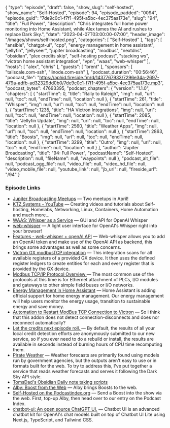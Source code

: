 {
  "type": "episode",
  "draft": false,
  "show_slug": "self-hosted",
  "show_name": "Self-Hosted",
  "episode": 94,
  "episode_padded": "0094",
  "episode_guid": "7de9c0c1-f7f1-495f-a5bc-4ec375aa173e",
  "slug": "94",
  "title": "Full Power",
  "description": "Chris integrates full home power monitoring into Home Assistant, while Alex tames the AI and rushes to replace Dark Sky.",
  "date": "2023-04-07T03:00:00-07:00",
  "header_image": "/images/shows/self-hosted.png",
  "categories": [
    "Self-Hosted"
  ],
  "tags": [
    "ansible",
    "chatgpt-ui",
    "cpp",
    "energy management in home assistant",
    "jellyfin",
    "jellyseer",
    "jupiter broadcasting",
    "modbus",
    "nextdns",
    "obsidian",
    "plex credits skip",
    "self-hosting podcast",
    "stacking ws",
    "victron home assistant integration",
    "vpn",
    "waas",
    "web-whisper"
  ],
  "hosts": [
    "alex",
    "chris"
  ],
  "guests": [
    "brent"
  ],
  "sponsors": [
    "tailscale.com-ssh",
    "linode.com-ssh"
  ],
  "podcast_duration": "00:56:46",
  "podcast_file": "https://aphid.fireside.fm/d/1437767933/7296e34a-2697-479a-adfb-ad32329dd0b0/7de9c0c1-f7f1-495f-a5bc-4ec375aa173e.mp3",
  "podcast_bytes": 47693395,
  "podcast_chapters": {
    "version": "1.1.0",
    "chapters": [
      {
        "startTime": 0,
        "title": "Rally to Raleigh",
        "img": null,
        "url": null,
        "toc": null,
        "endTime": null,
        "location": null
      },
      {
        "startTime": 261,
        "title": "Whisper",
        "img": null,
        "url": null,
        "toc": null,
        "endTime": null,
        "location": null
      },
      {
        "startTime": 1235,
        "title": "HA Victron Integrations",
        "img": null,
        "url": null,
        "toc": null,
        "endTime": null,
        "location": null
      },
      {
        "startTime": 2085,
        "title": "Jellyfin Update",
        "img": null,
        "url": null,
        "toc": null,
        "endTime": null,
        "location": null
      },
      {
        "startTime": 2560,
        "title": "Weather Apps",
        "img": null,
        "url": null,
        "toc": null,
        "endTime": null,
        "location": null
      },
      {
        "startTime": 2863,
        "title": "Boosts",
        "img": null,
        "url": null,
        "toc": null,
        "endTime": null,
        "location": null
      },
      {
        "startTime": 3299,
        "title": "Outro",
        "img": null,
        "url": null,
        "toc": null,
        "endTime": null,
        "location": null
      }
    ],
    "author": "Jupiter Broadcasting",
    "title": "94: Full Power",
    "podcastName": "Self-Hosted",
    "description": null,
    "fileName": null,
    "waypoints": null
  },
  "podcast_alt_file": null,
  "podcast_ogg_file": null,
  "video_file": null,
  "video_hd_file": null,
  "video_mobile_file": null,
  "youtube_link": null,
  "jb_url": null,
  "fireside_url": "/94"
}


### Episode Links

  * [Jupiter Broadcasting Meetups](https://www.meetup.com/jupiterbroadcasting/ "Jupiter Broadcasting Meetups") — Two meetups in April!
  * [KTZ Systems - YouTube](https://www.youtube.com/@ktzsystems/videos "KTZ Systems - YouTube") — Creating videos and tutorials about Self-hosting, Homelabs, Networking, Linux, Containers, Home Automation and much more...
  * [WAAS: Whisper as a Service](https://github.com/schibsted/WAAS "WAAS: Whisper as a Service") — GUI and API for OpenAI Whisper
  * [web-whisper](https://codeberg.org/pluja/web-whisper "web-whisper") — A light user interface for OpenAI's Whisper right into your browser! 
  * [Features - web-whisper + openAI API](https://codeberg.org/pluja/web-whisper/wiki/Features#local-mode-vs-api-mode "Features - web-whisper + openAI API") — Web-whisper allows you to add an OpenAI token and make use of the OpenAI API as backend, this brings some advantages as well as some concerns.
  * [Victron GX modbusTCP integration](https://github.com/sfstar/hass-victron "Victron GX modbusTCP integration") — This integration scans for all available registers of a provided GX device. It then uses the defined register ledgers to create entities for each and every register that is provided by the GX device.
  * [Modbus TCP/IP Protocol Overview ](https://www.rtautomation.com/technologies/modbus-tcpip/ "Modbus TCP/IP Protocol Overview ") — The most common use of the protocols at this time is for Ethernet attachment of PLCs, I/O modules and gateways to other simple field buses or I/O networks.
  * [Energy Management in Home Assistant](https://www.home-assistant.io/blog/2021/08/04/home-energy-management/ "Energy Management in Home Assistant") — Home Assistant is adding official support for home energy management. Our energy management will help users monitor the energy usage, transition to sustainable energy and save money.
  * [Automation to Restart ModBus TCP Connection to Victron](https://github.com/sfstar/hass-victron/issues/64 "Automation to Restart ModBus TCP Connection to Victron") — So i think that this addon does not detect connection-disconnects and does nor reconnect automatically?
  * [Let the credits next episode roll. ](https://www.plex.tv/blog/let-the-next-episode-roll/ "Let the credits next episode roll. ") — By default, the results of all your local credit detection efforts are anonymously submitted to our new service, so if you ever need to do a rebuild or install, the results are available in seconds instead of burning hours of CPU time recomputing them.
  * [Pirate Weather](https://pirateweather.net/en/latest/ "Pirate Weather") — Weather forecasts are primarily found using models run by government agencies, but the outputs aren't easy to use or in formats built for the web. To try to address this, I've put together a service that reads weather forecasts and serves it following the Dark Sky API style. 
  * [TomsDad's Obsidian Daily note taking scripts](https://gist.github.com/zsviczian/fd3fcae4e2c4fa2be668756dca59da06 "TomsDad's Obsidian Daily note taking scripts")
  * [Alby: Boost from the Web](https://getalby.com/ "Alby: Boost from the Web") — Alby brings Boosts to the web.
  * [Self-Hosted on the Podcastindex.org](https://podcastindex.org/podcast/830124 "Self-Hosted on the Podcastindex.org") — Send a Boost into the show via the web. First, top-up Alby, then head over to our entry on the Podcast Index.
  * [chatbot-ui: An open source ChatGPT UI.](https://github.com/mckaywrigley/chatbot-ui "chatbot-ui: An open source ChatGPT UI.") — Chatbot UI is an advanced chatbot kit for OpenAI's chat models built on top of Chatbot UI Lite using Next.js, TypeScript, and Tailwind CSS.


